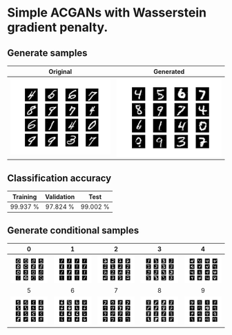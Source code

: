 # Simple ACGANs with Wasserstein gradient penalty.

## Generate samples
Original | Generated
------------ | -------------
![alt text][img1] | ![alt text][img2]

## Classification accuracy
Training | Validation | Test
:-------------: | :-------------: | :-------------:
99.937 % | 97.824 % | 99.002 %


## Generate conditional samples
0 | 1 | 2 | 3 | 4
:------------: | :-------------: | :-------------: | :-------------: | :-------------:
![alt text][img3] | ![alt text][img4] | ![alt text][img5] | ![alt text][img6] | ![alt text][img7] | 
5 | 6 | 7 | 8 | 9
![alt text][img8] | ![alt text][img9] | ![alt text][img10] | ![alt text][img11] | ![alt text][img12]

[img1]: https://github.com/remmarp/TF2_MNIST/blob/master/acgans/assets/acgans_original.png "Original"
[img2]: https://github.com/remmarp/TF2_MNIST/blob/master/acgans/assets/acgans_generated.png "ACGANs generated"
[img3]: https://github.com/remmarp/TF2_MNIST/blob/master/acgans/assets/acgans_c0_generated.png "ACGANs 0"
[img4]: https://github.com/remmarp/TF2_MNIST/blob/master/acgans/assets/acgans_c1_generated.png "ACGANs 1"
[img5]: https://github.com/remmarp/TF2_MNIST/blob/master/acgans/assets/acgans_c2_generated.png "ACGANs 2"
[img6]: https://github.com/remmarp/TF2_MNIST/blob/master/acgans/assets/acgans_c3_generated.png "ACGANs 3"
[img7]: https://github.com/remmarp/TF2_MNIST/blob/master/acgans/assets/acgans_c4_generated.png "ACGANs 4"
[img8]: https://github.com/remmarp/TF2_MNIST/blob/master/acgans/assets/acgans_c5_generated.png "ACGANs 5"
[img9]: https://github.com/remmarp/TF2_MNIST/blob/master/acgans/assets/acgans_c6_generated.png "ACGANs 6"
[img10]: https://github.com/remmarp/TF2_MNIST/blob/master/acgans/assets/acgans_c7_generated.png "ACGANs 7"
[img11]: https://github.com/remmarp/TF2_MNIST/blob/master/acgans/assets/acgans_c8_generated.png "ACGANs 8"
[img12]: https://github.com/remmarp/TF2_MNIST/blob/master/acgans/assets/acgans_c9_generated.png "ACGANs 9"
